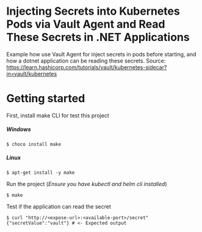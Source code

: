 # Injecting Secrets into Kubernetes Pods via Vault Agent and Read These Secrets in .NET Applications
Example how use Vault Agent for inject secrets in pods before starting, and how a dotnet application can be reading these secrets. Source: https://learn.hashicorp.com/tutorials/vault/kubernetes-sidecar?in=vault/kubernetes

# Getting started
First, install make CLI for test this project
##### Windows
```shell
$ choco install make
```
##### Linux
```shell
$ apt-get install -y make
```
Run the project (*Ensure you have kubectl and helm cli installed*)
```shell
$ make
```
Test if the application can read the secret
```shell
$ curl "http://<expose-url>:<available-port>/secret"
{"secretValue":"vault"} # <- Expected output
```
